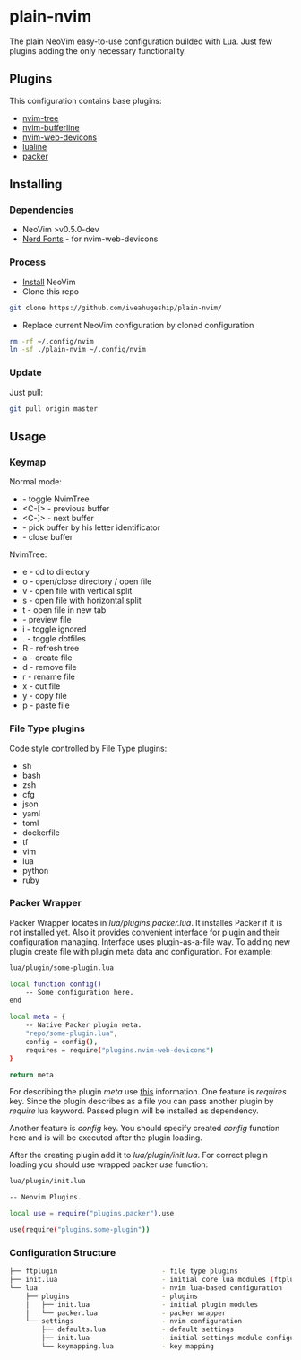 # plain-nvim

The plain NeoVim easy-to-use configuration builded with Lua. Just few plugins adding the only necessary functionality.

## Plugins

This configuration contains base plugins:
- [nvim-tree](https://github.com/kyazdani42/nvim-tree.lua)
- [nvim-bufferline](https://github.com/akinsho/nvim-bufferline.lua)
- [nvim-web-devicons](https://github.com/kyazdani42/nvim-web-devicons)
- [lualine](https://github.com/hoob3rt/lualine.nvim)
- [packer](https://github.com/wbthomason/packer.nvim)

## Installing

### Dependencies
- NeoVim >v0.5.0-dev
- [Nerd Fonts](https://www.nerdfonts.com/) - for nvim-web-devicons

### Process

- [Install](https://github.com/neovim/neovim/wiki/Installing-Neovim) NeoVim
- Clone this repo
```bash
git clone https://github.com/iveahugeship/plain-nvim/
```
- Replace current NeoVim configuration by cloned configuration
```bash
rm -rf ~/.config/nvim
ln -sf ./plain-nvim ~/.config/nvim
```

### Update

Just pull:
```bash
git pull origin master
```

## Usage

### Keymap

Normal mode:
- <C-f> - toggle NvimTree
- <C-[> - previous buffer
- <C-]> - next buffer
- <C-p> - pick buffer by his letter identificator
- <C-q> - close buffer

NvimTree:
- e - cd to directory
- o - open/close directory / open file
- v - open file with vertical split
- s - open file with horizontal split
- t - open file in new tab
- <TAB> - preview file
- i - toggle ignored
- . - toggle dotfiles
- R - refresh tree
- a - create file
- d - remove file
- r - rename file
- x - cut file
- y - copy file
- p - paste file

### File Type plugins

Code style controlled by File Type plugins:
- sh
- bash
- zsh
- cfg
- json
- yaml
- toml
- dockerfile
- tf
- vim
- lua
- python
- ruby

### Packer Wrapper

Packer Wrapper locates in *lua/plugins.packer.lua*. It installes Packer if it is not installed yet.
Also it provides convenient interface for plugin and their configuration managing. Interface uses plugin-as-a-file way.
To adding new plugin create file with plugin meta data and configuration. For example:
```bash
lua/plugin/some-plugin.lua

local function config()
    -- Some configuration here.
end

local meta = {
    -- Native Packer plugin meta.
    "repo/some-plugin.lua",
    config = config(),
    requires = require("plugins.nvim-web-devicons")
}

return meta
```

For describing the plugin *meta* use [this](https://github.com/wbthomason/packer.nvim#specifying-plugins) information. One feature
is *requires* key. Since the plugin describes as a file you can pass another plugin by *require* lua keyword. Passed plugin will be
installed as dependency.

Another feature is *config* key. You should specify created *config* function here and is will be executed after the plugin loading.

After the creating plugin add it to *lua/plugin/init.lua*. For correct plugin loading you should use wrapped packer *use* function:
```bash
lua/plugin/init.lua

-- Neovim Plugins.

local use = require("plugins.packer").use

use(require("plugins.some-plugin"))
```

### Configuration Structure

```bash
├── ftplugin                          - file type plugins
├── init.lua                          - initial core lua modules (ftplugin, lua)
└── lua                               - nvim lua-based configuration
    ├── plugins                       - plugins
    │   ├── init.lua                  - initial plugin modules
    │   └── packer.lua                - packer wrapper
    └── settings                      - nvim configuration
        ├── defaults.lua              - default settings
        ├── init.lua                  - initial settings module configuration
        └── keymapping.lua            - key mapping
```
